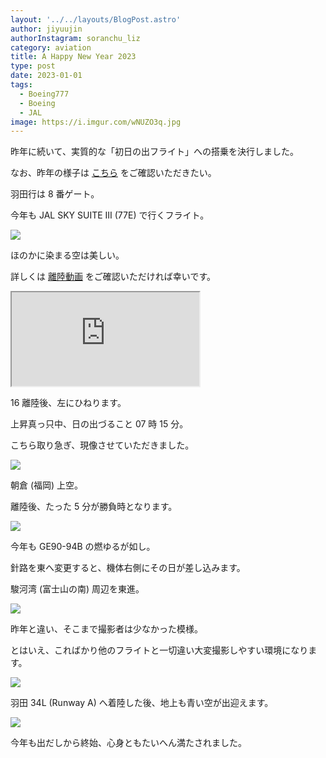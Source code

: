 ```yaml
---
layout: '../../layouts/BlogPost.astro'
author: jiyuujin
authorInstagram: soranchu_liz
category: aviation
title: A Happy New Year 2023
type: post
date: 2023-01-01
tags:
  - Boeing777
  - Boeing
  - JAL
image: https://i.imgur.com/wNUZO3q.jpg
---
```


昨年に続いて、実質的な「初日の出フライト」への搭乗を決行しました。

なお、昨年の様子は [こちら](https://soratabi.nekohack.me/posts/2022-01-01-a-happy-new-year) をご確認いただきたい。

羽田行は 8 番ゲート。

今年も JAL SKY SUITE Ⅲ (77E) で行くフライト。

![](/assets/img/20230101/JA702J_1.jpg)

ほのかに染まる空は美しい。

詳しくは [離陸動画](https://www.youtube.com/watch?v=B0ZBKDYTxB8) をご確認いただければ幸いです。

<div class="wrapper">
  <div class="container">
    <iframe src="https://www.youtube.com/embed/B0ZBKDYTxB8" class="player" title="離陸動画" loading="lazy"></iframe>
  </div>
</div>

16 離陸後、左にひねります。

上昇真っ只中、日の出づること 07 時 15 分。

こちら取り急ぎ、現像させていただきました。

![](/assets/img/20230101/Sunrise2023.JPG)

朝倉 (福岡) 上空。

離陸後、たった 5 分が勝負時となります。

![](/assets/img/20230101/JA702J_2.JPG)

今年も GE90-94B の燃ゆるが如し。

針路を東へ変更すると、機体右側にその日が差し込みます。

駿河湾 (富士山の南) 周辺を東進。

![](/assets/img/20230101/Fuji2023_1.JPG)

昨年と違い、そこまで撮影者は少なかった模様。

とはいえ、こればかり他のフライトと一切違い大変撮影しやすい環境になります。

![](/assets/img/20230101/Fuji2023_2.JPG)

羽田 34L (Runway A) へ着陸した後、地上も青い空が出迎えます。

![](/assets/img/HND.JPG)

今年も出だしから終始、心身ともたいへん満たされました。
